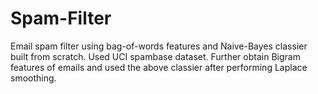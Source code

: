 # Spam-Filter

Email spam filter using bag-of-words features and Naive-Bayes classier built from scratch. Used UCI spambase dataset.
Further obtain Bigram features of emails and used the above classier after performing Laplace smoothing.
